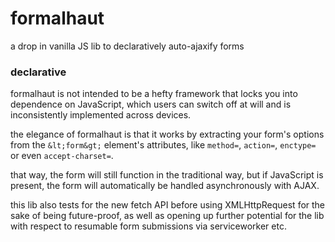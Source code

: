 # formalhaut
a drop in vanilla JS lib to declaratively auto-ajaxify forms

### declarative
formalhaut is not intended to be a hefty framework that locks you into dependence on JavaScript, which users can switch off at will and is inconsistently implemented across devices.

the elegance of formalhaut is that it works by extracting your form's options from the `&lt;form&gt;` element's attributes, like `method=`, `action=`, `enctype=` or even `accept-charset=`.

that way, the form will still function in the traditional way, but if JavaScript is present, the form will automatically be handled asynchronously with AJAX.

this lib also tests for the new fetch API before using XMLHttpRequest for the sake of being future-proof, as well as opening up further potential for the lib with respect to resumable form submissions via serviceworker etc.
